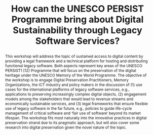 ---
abstract: This workshop will address the topic of sustained access to digital content
  by providing a legal framework and a technical platform for hosting and distributing
  functional legacy software. Both aspects represent key areas of the UNESCO PERSIST1
  [12] Programme that will focus on the preservation of the digital heritage under
  the UNESCO Memory of the World Programme. The objective of the workshop is to engage
  Digital Preservation Practitioners, Memory Organizations, the ICT industry and policy
  makers in the discussion of (1) use cases for the international platforms of legacy
  software services, e.g., applications to preserving increasingly complex digital
  objects, (2) engagement models among the stakeholders that would lead to revenue
  streams and economically sustainable services, and (3) legal frameworks that ensure
  flexible use of legacy software in the far future, e.g., policies to guide life-cycle
  management of critical software and ‘fair use of software’ beyond its market lifespan.
  The workshop fits most naturally into the innovative practices in digital preservation
  strand due to its pragmatic approach, but will also cover some research into digital
  preservation given the novel nature of the topic.
creators:
- Janet Delve
- Natasa Milic-Frayling
- C. A. L. Lee
- David Anderson
date: null
document_url: https://services.phaidra.univie.ac.at/api/object/o:502831/download
grand_parent: iPRES
institutions: []
keywords: []
landing_page_url: https://phaidra.univie.ac.at/o:502831
language: eng
layout: publication
license: CC BY-NC-SA 3.0 AT
notes_url: null
parent: iPRES 2016
publication_type: workshop
size: 266591
slides_url: null
source_name: iPRES
stream_url: null
title: How can the UNESCO PERSIST Programme bring about Digital Sustainability through
  Legacy Software Services?
year: 2016
---
